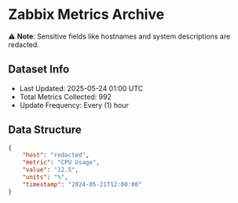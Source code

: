 # Zabbix Metrics Archive

⚠️ **Note**: Sensitive fields like hostnames and system descriptions are redacted.

## Dataset Info
- Last Updated: 2025-05-24 01:00 UTC
- Total Metrics Collected: 992
- Update Frequency: Every (1) hour

## Data Structure
```json
{
    "host": "redacted",
    "metric": "CPU Usage",
    "value": "12.5",
    "units": "%",
    "timestamp": "2024-05-21T12:00:00"
}
```
